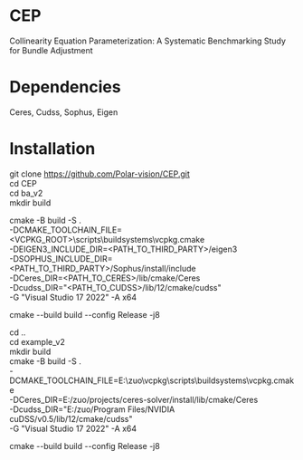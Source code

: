 # CEP
Collinearity Equation Parameterization: A Systematic Benchmarking Study for Bundle Adjustment

# Dependencies
Ceres, Cudss, Sophus, Eigen

# Installation
git clone https://github.com/Polar-vision/CEP.git  
cd CEP  
cd ba_v2  
mkdir build  

cmake -B build -S .  
-DCMAKE_TOOLCHAIN_FILE=<VCPKG_ROOT>\scripts\buildsystems\vcpkg.cmake  
-DEIGEN3_INCLUDE_DIR=<PATH_TO_THIRD_PARTY>/eigen3  
-DSOPHUS_INCLUDE_DIR=<PATH_TO_THIRD_PARTY>/Sophus/install/include  
-DCeres_DIR=<PATH_TO_CERES>/lib/cmake/Ceres  
-Dcudss_DIR="<PATH_TO_CUDSS>/lib/12/cmake/cudss"  
-G "Visual Studio 17 2022" -A x64  

cmake --build build --config Release -j8  

cd ..  
cd example_v2  
mkdir build  
cmake -B build -S .  
-DCMAKE_TOOLCHAIN_FILE=E:\zuo\vcpkg\scripts\buildsystems\vcpkg.cmake  
-DCeres_DIR=E:/zuo/projects/ceres-solver/install/lib/cmake/Ceres  
-Dcudss_DIR="E:/zuo/Program Files/NVIDIA cuDSS/v0.5/lib/12/cmake/cudss"  
-G "Visual Studio 17 2022" -A x64  

cmake --build build --config Release -j8
